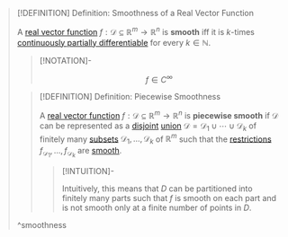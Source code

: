>[!DEFINITION] Definition: Smoothness of a Real Vector Function
>
>A [real vector function](../Real%20Vector%20Function.md) $f: \mathcal{D} \subseteq \mathbb{R}^m \to \mathbb{R}^n$ is **smooth** iff it is $k$-times [continuously partially differentiable](Partial%20Derivatives%20of%20Real%20Vector%20Functions.md) for every $k \in \mathbb{N}$.
>
>>[!NOTATION]-
>>
>>$$
>>f \in C^\infty
>>$$
>>
>
>>[!DEFINITION] Definition: Piecewise Smoothness
>>
>>A [real vector function](../Real%20Vector%20Function.md) $f: \mathcal{D} \subseteq \mathbb{R}^m \to \mathbb{R}^n$ is **piecewise smooth** if $\mathcal{D}$ can be represented as a [disjoint](../../../../../Set%20Theory/Disjoint%20Sets.md) [union](../../../../../Set%20Theory/Operations%20with%20Sets/Union.md) $\mathcal{D} = \mathcal{D}_1 \cup \cdots \cup \mathcal{D}_k$ of finitely many [subsets](../../../../../Set%20Theory/Subset.md) $\mathcal{D}_1, \dotsc, \mathcal{D}_k$ of $\mathbb{R}^m$ such that the [restrictions](../../../../Functions/Restriction.md) $f_{\mathcal{D}_1}, \dotsc, f_{\mathcal{D}_k}$ are [smooth](Smoothness%20of%20Real%20Vector%20Functions.md).
>>
>>>[!INTUITION]-
>>>
>>>Intuitively, this means that $D$ can be partitioned into finitely many parts such that $f$ is smooth on each part and is not smooth only at a finite number of points in $D$.
>>>
>>
>
>^smoothness
>
